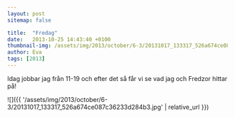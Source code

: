 ```yaml
---
layout: post
sitemap: false

title:  "Fredag"
date:   2013-10-25 14:43:40 +0100
thumbnail-img: /assets/img/2013/october/6-3/20131017_133317_526a674ce087c36233d284b3.jpg
author: Eva
tags: [2013]
---
```


Idag jobbar jag från 11-19 och efter det så får vi se vad jag och Fredzor hittar på!

![]({{ '/assets/img/2013/october/6-3/20131017_133317_526a674ce087c36233d284b3.jpg'  | relative_url }})

